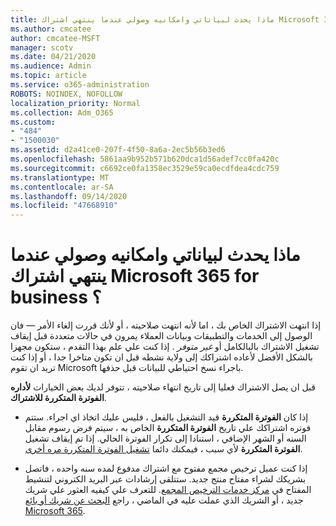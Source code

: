 ```yaml
---
title: ماذا يحدث لبياناتي وامكانيه وصولي عندما ينتهي اشتراك Microsoft 365 for business ؟
ms.author: cmcatee
author: cmcatee-MSFT
manager: scotv
ms.date: 04/21/2020
ms.audience: Admin
ms.topic: article
ms.service: o365-administration
ROBOTS: NOINDEX, NOFOLLOW
localization_priority: Normal
ms.collection: Adm_O365
ms.custom:
- "484"
- "1500030"
ms.assetid: d2a41ce0-207f-4f50-8a6a-2ec5b56b3ed6
ms.openlocfilehash: 5861aa9b952b571b620dca1d56adef7cc0fa420c
ms.sourcegitcommit: c6692ce0fa1358ec3529e59ca0ecdfdea4cdc759
ms.translationtype: MT
ms.contentlocale: ar-SA
ms.lasthandoff: 09/14/2020
ms.locfileid: "47668910"
---
```

# <a name="what-happens-to-my-data-and-access-when-my-microsoft-365-for-business-subscription-ends"></a>ماذا يحدث لبياناتي وامكانيه وصولي عندما ينتهي اشتراك Microsoft 365 for business ؟

إذا انتهت الاشتراك الخاص بك ، اما لأنه انتهت صلاحيته ، أو لأنك قررت إلغاء الأمر — فان الوصول إلى الخدمات والتطبيقات وبيانات العملاء يمرون في حالات متعددة قبل إيقاف تشغيل الاشتراك بالبالكامل أو  *غير متوفر*  . إذا كنت علي علم بهذا التقدم ، ستكون مجهزا بالشكل الأفضل لأعاده اشتراكك إلى ولاية نشطه قبل ان تكون متاخرا جدا ، أو إذا كنت تريد ان تقوم Microsoft باجراء نسخ احتياطي للبيانات قبل حذفها.
  
قبل ان يصل الاشتراك فعليا إلى تاريخ انتهاء صلاحيته ، تتوفر لديك بعض الخيارات **لأداره الفوترة المتكررة للاشتراك**.
  
- إذا كان **الفوترة المتكررة** قيد التشغيل بالفعل ، فليس عليك اتخاذ اي اجراء. ستتم فوتره اشتراكك علي تاريخ **الفوترة المتكررة** الخاص به ، سيتم فرض رسوم مقابل السنه أو الشهر الإضافي ، استنادا إلى تكرار الفوترة الحالي. إذا تم إيقاف تشغيل **الفوترة المتكررة** لأي سبب ، فيمكنك دائما [تشغيل الفوترة المتكررة مره أخرى](https://docs.microsoft.com/microsoft-365/commerce/subscriptions/renew-your-subscription#turn-recurring-billing-off-or-on).

- إذا كنت عميل ترخيص مجمع مفتوح مع اشتراك مدفوع لمده سنه واحده ، فاتصل بشريكك لشراء مفتاح منتج جديد. ستتلقى إرشادات عبر البريد الكتروني لتنشيط المفتاح في [مركز خدمات الترخيص المجمع](https://go.microsoft.com/fwlink/p/?LinkID=282016). للتعرف علي كيفيه العثور علي شريك جديد ، أو الشريك الذي عملت عليه في الماضي ، راجع [البحث عن شريك أو بائع Microsoft 365](https://docs.microsoft.com/microsoft-365/admin/manage/find-your-partner-or-reseller).